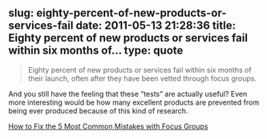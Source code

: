 slug: eighty-percent-of-new-products-or-services-fail
date: 2011-05-13 21:28:36
title: Eighty percent of new products or services fail within six months of...
type: quote
---

> Eighty percent of new products or services fail within six months of their launch, often after they have been vetted through focus groups.

And you still have the feeling that these “tests” are actually useful? Even more interesting would be how many excellent products are prevented from being ever produced because of this kind of research.

 [How to Fix the 5 Most Common Mistakes with Focus Groups](http://uxmag.com/design/how-to-fix-the-5-most-common-mistakes-with-focus-groups?utm_source=feedburner&utm_medium=feed&utm_campaign=Feed%3A+UXM+%28UX+Magazine%29)
